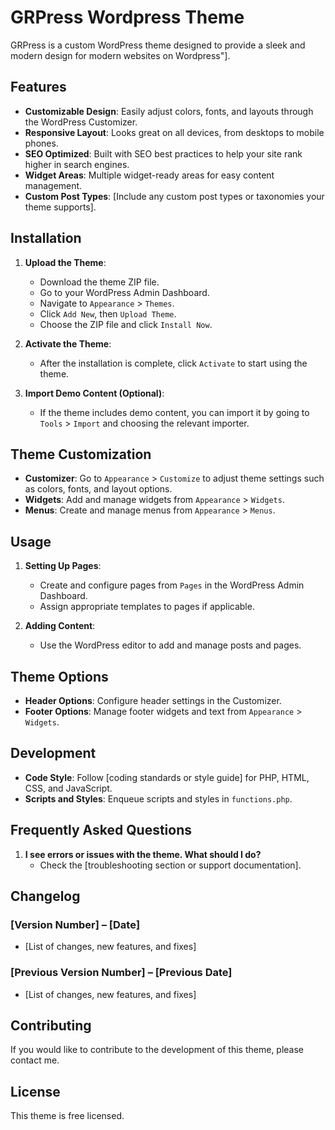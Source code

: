 # GRPress Wordpress Theme

GRPress is a custom WordPress theme designed to provide a sleek and modern design for modern websites on Wordpress"].

## Features

- **Customizable Design**: Easily adjust colors, fonts, and layouts through the WordPress Customizer.
- **Responsive Layout**: Looks great on all devices, from desktops to mobile phones.
- **SEO Optimized**: Built with SEO best practices to help your site rank higher in search engines.
- **Widget Areas**: Multiple widget-ready areas for easy content management.
- **Custom Post Types**: [Include any custom post types or taxonomies your theme supports].

## Installation

1. **Upload the Theme**:

   - Download the theme ZIP file.
   - Go to your WordPress Admin Dashboard.
   - Navigate to `Appearance` > `Themes`.
   - Click `Add New`, then `Upload Theme`.
   - Choose the ZIP file and click `Install Now`.

2. **Activate the Theme**:

   - After the installation is complete, click `Activate` to start using the theme.

3. **Import Demo Content (Optional)**:
   - If the theme includes demo content, you can import it by going to `Tools` > `Import` and choosing the relevant importer.

## Theme Customization

- **Customizer**: Go to `Appearance` > `Customize` to adjust theme settings such as colors, fonts, and layout options.
- **Widgets**: Add and manage widgets from `Appearance` > `Widgets`.
- **Menus**: Create and manage menus from `Appearance` > `Menus`.

## Usage

1. **Setting Up Pages**:

   - Create and configure pages from `Pages` in the WordPress Admin Dashboard.
   - Assign appropriate templates to pages if applicable.

2. **Adding Content**:
   - Use the WordPress editor to add and manage posts and pages.

## Theme Options

- **Header Options**: Configure header settings in the Customizer.
- **Footer Options**: Manage footer widgets and text from `Appearance` > `Widgets`.

## Development

- **Code Style**: Follow [coding standards or style guide] for PHP, HTML, CSS, and JavaScript.
- **Scripts and Styles**: Enqueue scripts and styles in `functions.php`.

## Frequently Asked Questions

1. **I see errors or issues with the theme. What should I do?**
   - Check the [troubleshooting section or support documentation].

## Changelog

### [Version Number] – [Date]

- [List of changes, new features, and fixes]

### [Previous Version Number] – [Previous Date]

- [List of changes, new features, and fixes]

## Contributing

If you would like to contribute to the development of this theme, please contact me.

## License

This theme is free licensed.
